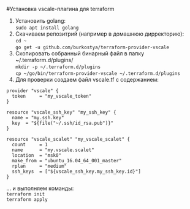 #Установка vscale-плагина для terraform
1. Установить golang:  
```sudo apt install golang```
2. Скачиваем репозитрий (например в домашнюю дирректорию):  
```cd ~```  
```go get -u github.com/burkostya/terraform-provider-vscale```
3. Скопировать собранный бинарный файл в папку ~/.terraform.d/plugins/  
```mkdir -p ~/.terraform.d/plugins```  
```cp ~/go/bin/terraform-provider-vscale ~/.terraform.d/plugins```
4. Для проверки создаем файл vscale.tf с содержанием:
```
provider "vscale" {
  token     = "my_vscale_token"
}

resource "vscale_ssh_key" "my_ssh_key" {
  name = "my.ssh.key"
  key  = "${file("~/.ssh/id_rsa.pub")}"
}

resource "vscale_scalet" "my_vscale_scalet" {
  count     = 1
  name      = "my.vscale.scalet"
  location  = "msk0"
  make_from = "ubuntu_16.04_64_001_master"
  rplan     = "medium"
  ssh_keys  = ["${vscale_ssh_key.my_ssh_key.id}"]
}
```
... и выполняем команды:  
```terraform init```  
```terraform apply```